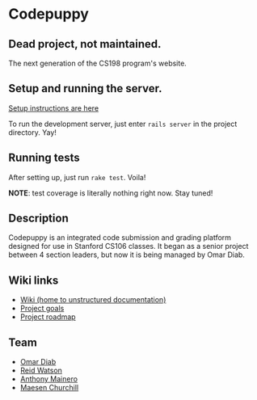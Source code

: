 #  Codepuppy

## Dead project, not maintained.

The next generation of the CS198 program's website.

## Setup and running the server.

[Setup instructions are
here](https://github.com/cs198/codepuppy/wiki/Setup)

To run the development server, just enter `rails server` in the project
directory. Yay!

## Running tests

After setting up, just run `rake test`. Voila!

**NOTE**: test coverage is literally nothing right now. Stay tuned!

## Description

Codepuppy is an integrated code submission and grading platform
designed for use in Stanford CS106 classes. It began as a senior project
between 4 section leaders, but now it is being managed by Omar Diab.

## Wiki links

* [Wiki (home to unstructured documentation)](https://github.com/cs198/codepuppy/wiki)
* [Project goals](https://github.com/cs198/codepuppy/wiki/Project-goals)
* [Project roadmap](https://github.com/cs198/codepuppy/wiki/Project-roadmap)

## Team

* [Omar Diab](https://github.com/osdiab)
* [Reid Watson](https://github.com/rawatson)
* [Anthony Mainero](https://github.com/anthonymainero)
* [Maesen Churchill](https://github.com/maesenc)

